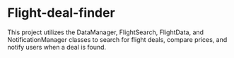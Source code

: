 # Flight-deal-finder
 This project utilizes the DataManager, FlightSearch, FlightData, and NotificationManager classes to search for flight deals, compare prices, and notify users when a deal is found.

